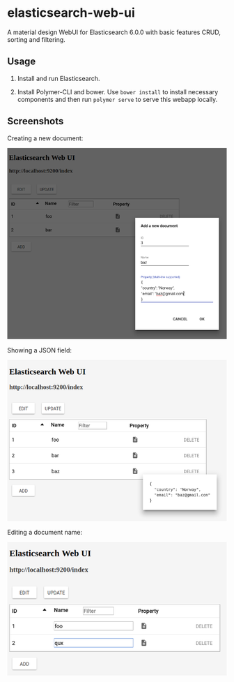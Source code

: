 # elasticsearch-web-ui

A material design WebUI for Elasticsearch 6.0.0 with basic features CRUD, sorting and filtering.

## Usage

1. Install and run Elasticsearch.

2. Install Polymer-CLI and bower. Use `bower install` to install necessary components and then run `polymer serve` to serve this webapp locally.

## Screenshots

Creating a new document:

<img src="screenshots/es-web-ui-add-form.png" width="600">

Showing a JSON field:

<img src="screenshots/es-web-ui-show-field.png" width="600">

Editing a document name:

<img src="screenshots/es-web-ui-edit.png" width="600">
